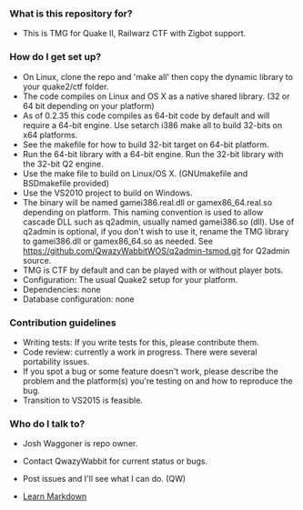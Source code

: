 ### What is this repository for? ###

* This is TMG for Quake II, Railwarz CTF with Zigbot support.

### How do I get set up? ###

* On Linux, clone the repo and 'make all' then copy the dynamic library to your quake2/ctf folder. 
* The code compiles on Linux and OS X as a native shared library. (32 or 64 bit depending on your platform)
* As of 0.2.35 this code compiles as 64-bit code by default and will require a 64-bit engine.
  Use setarch i386 make all to build 32-bits on x64 platforms.
* See the makefile for how to build 32-bit target on 64-bit platform.
* Run the 64-bit library with a 64-bit engine. Run the 32-bit library with the 32-bit Q2 engine. 
* Use the make file to build on Linux/OS X. (GNUmakefile and BSDmakefile provided)
* Use the VS2010 project to build on Windows.
* The binary will be named gamei386.real.dll or gamex86_64.real.so depending on platform.
  This naming convention is used to allow cascade DLL such as q2admin, usually named gamei386.so (dll).
  Use of q2admin is optional, if you don't wish to use it, rename the TMG library to gamei386.dll or gamex86_64.so
  as needed. See https://github.com/QwazyWabbitWOS/q2admin-tsmod.git for Q2admin source.
* TMG is CTF by default and can be played with or without player bots.
* Configuration: The usual Quake2 setup for your platform.
* Dependencies: none
* Database configuration: none

### Contribution guidelines ###

* Writing tests: If you write tests for this, please contribute them. 
* Code review: currently a work in progress. There were several portability issues.
* If you spot a bug or some feature doesn't work, please describe the problem and the platform(s) you're testing on and how to reproduce the bug.
* Transition to VS2015 is feasible. 

### Who do I talk to? ###

* Josh Waggoner is repo owner. 
* Contact QwazyWabbit for current status or bugs. 
* Post issues and I'll see what I can do. (QW)

* [Learn Markdown](https://bitbucket.org/tutorials/markdowndemo)